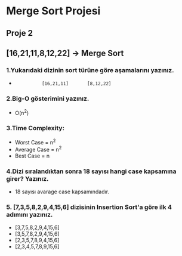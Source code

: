 # Merge Sort Projesi

## Proje 2
## [16,21,11,8,12,22] -> Merge Sort


### 1.Yukarıdaki dizinin sort türüne göre aşamalarını yazınız.

-               [16,21,11]       [8,12,22]



### 2.Big-O gösterimini yazınız.

- O(n<sup>2</sup>)

### 3.Time Complexity:

- Worst Case = n<sup>2</sup>
- Average Case = n<sup>2</sup>
- Best Case = n

### 4.Dizi sıralandıktan sonra 18 sayısı hangi case kapsamına girer? Yazınız.

- 18 sayısı avarage case kapsamındadır.

### 5. [7,3,5,8,2,9,4,15,6] dizisinin Insertion Sort'a göre ilk 4 adımını yazınız.

- [3,7,5,8,2,9,4,15,6]
- [3,5,7,8,2,9,4,15,6]
- [2,3,5,7,8,9,4,15,6]
- [2,3,4,5,7,8,9,15,6]

